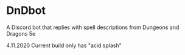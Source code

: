 # DnDbot
A Discord bot that replies with spell descriptions from Dungeons and Dragons 5e

4.11.2020
Current build only has "acid splash"
